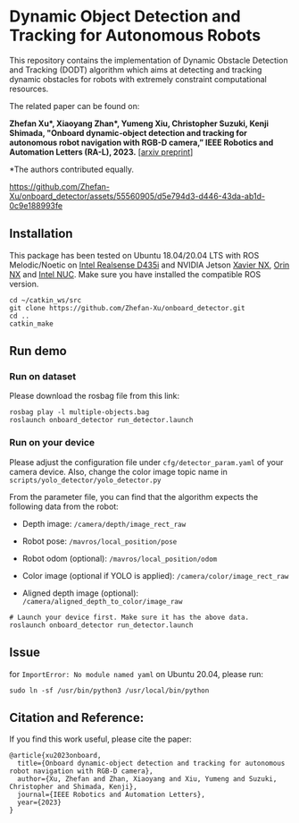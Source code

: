 # Dynamic Object Detection and Tracking for Autonomous Robots  
This repository contains the implementation of Dynamic Obstacle Detection and Tracking (DODT) algorithm which aims at detecting and tracking dynamic obstacles for robots with extremely constraint computational resources.

The related paper can be found on:

**Zhefan Xu\*, Xiaoyang Zhan\*, Yumeng Xiu, Christopher Suzuki, Kenji Shimada, "Onboard dynamic-object detection and tracking for autonomous robot navigation with RGB-D camera,” IEEE Robotics and Automation Letters (RA-L), 2023.** [\[arxiv preprint\]](https://arxiv.org/pdf/2303.00132.pdf)

*The authors contributed equally.



https://github.com/Zhefan-Xu/onboard_detector/assets/55560905/d5e794d3-d446-43da-ab1d-0c9e188993fe

## Installation
This package has been tested on Ubuntu 18.04/20.04 LTS with ROS Melodic/Noetic on [Intel Realsense D435i](https://www.intelrealsense.com/depth-camera-d435i/) and NVIDIA Jetson [Xavier NX](https://www.nvidia.com/en-us/autonomous-machines/embedded-systems/jetson-xavier-series/), [Orin NX](https://www.nvidia.com/en-us/autonomous-machines/embedded-systems/jetson-orin/) and [Intel NUC](https://www.intel.com/content/www/us/en/products/details/nuc.html). Make sure you have installed the compatible ROS version. 
```
cd ~/catkin_ws/src
git clone https://github.com/Zhefan-Xu/onboard_detector.git
cd ..
catkin_make
```

## Run demo
### Run on dataset
Please download the rosbag file from this link:
```
rosbag play -l multiple-objects.bag
roslaunch onboard_detector run_detector.launch
```

### Run on your device
Please adjust the configuration file under ```cfg/detector_param.yaml``` of your camera device. Also, change the color image topic name in ```scripts/yolo_detector/yolo_detector.py```

From the parameter file, you can find that the algorithm expects the following data from the robot:

- Depth image: ```/camera/depth/image_rect_raw```

- Robot pose: ```/mavros/local_position/pose```

- Robot odom (optional): ```/mavros/local_position/odom```

- Color image (optional if YOLO is applied): ```/camera/color/image_rect_raw```

- Aligned depth image (optional): ```/camera/aligned_depth_to_color/image_raw```

```
# Launch your device first. Make sure it has the above data.
roslaunch onboard_detector run_detector.launch
```

## Issue
for ```ImportError: No module named yaml``` on Ubuntu 20.04, please run: 
```
sudo ln -sf /usr/bin/python3 /usr/local/bin/python
```

## Citation and Reference:
If you find this work useful, please cite the paper:
```
@article{xu2023onboard,
  title={Onboard dynamic-object detection and tracking for autonomous robot navigation with RGB-D camera},
  author={Xu, Zhefan and Zhan, Xiaoyang and Xiu, Yumeng and Suzuki, Christopher and Shimada, Kenji},
  journal={IEEE Robotics and Automation Letters},
  year={2023}
}
